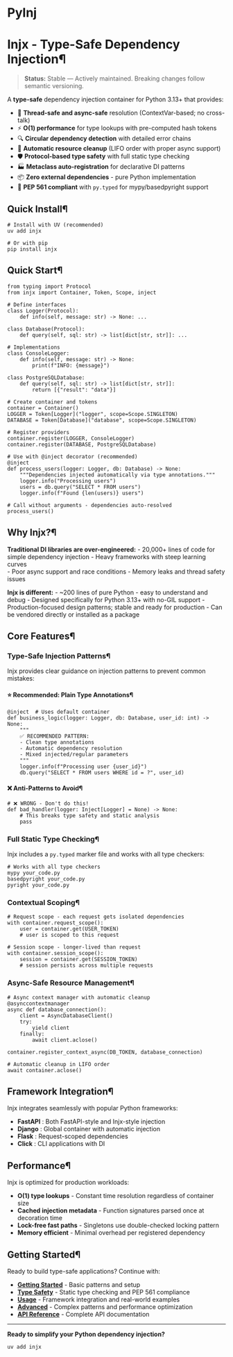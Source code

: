 # PyInj

[ ](https://github.com/QriusGlobal/pyinj/edit/master/docs/index.md "Edit this page")

# Injx - Type-Safe Dependency Injection¶

> **Status:** Stable — Actively maintained. Breaking changes follow semantic versioning.

A **type-safe** dependency injection container for Python 3.13+ that provides:

  * 🚀 **Thread-safe and async-safe** resolution (ContextVar-based; no cross-talk) 
  * ⚡ **O(1) performance** for type lookups with pre-computed hash tokens
  * 🔍 **Circular dependency detection** with detailed error chains
  * 🧹 **Automatic resource cleanup** (LIFO order with proper async support)
  * 🛡️ **Protocol-based type safety** with full static type checking
  * 🏭 **Metaclass auto-registration** for declarative DI patterns
  * 📦 **Zero external dependencies** \- pure Python implementation
  * 🎯 **PEP 561 compliant** with `py.typed` for mypy/basedpyright support

## Quick Install¶
    
    
    # Install with UV (recommended)
    uv add injx
    
    # Or with pip
    pip install injx
    

## Quick Start¶
    
    
    from typing import Protocol
    from injx import Container, Token, Scope, inject
    
    # Define interfaces
    class Logger(Protocol):
        def info(self, message: str) -> None: ...
    
    class Database(Protocol):
        def query(self, sql: str) -> list[dict[str, str]]: ...
    
    # Implementations
    class ConsoleLogger:
        def info(self, message: str) -> None:
            print(f"INFO: {message}")
    
    class PostgreSQLDatabase:
        def query(self, sql: str) -> list[dict[str, str]]:
            return [{"result": "data"}]
    
    # Create container and tokens
    container = Container()
    LOGGER = Token[Logger]("logger", scope=Scope.SINGLETON)
    DATABASE = Token[Database]("database", scope=Scope.SINGLETON)
    
    # Register providers
    container.register(LOGGER, ConsoleLogger)
    container.register(DATABASE, PostgreSQLDatabase)
    
    # Use with @inject decorator (recommended)
    @inject
    def process_users(logger: Logger, db: Database) -> None:
        """Dependencies injected automatically via type annotations."""
        logger.info("Processing users")
        users = db.query("SELECT * FROM users")
        logger.info(f"Found {len(users)} users")
    
    # Call without arguments - dependencies auto-resolved
    process_users()
    

## Why Injx?¶

**Traditional DI libraries are over-engineered:** \- 20,000+ lines of code for simple dependency injection \- Heavy frameworks with steep learning curves  
\- Poor async support and race conditions \- Memory leaks and thread safety issues

**Injx is different:** \- ~200 lines of pure Python - easy to understand and debug \- Designed specifically for Python 3.13+ with no-GIL support \- Production-focused design patterns; stable and ready for production \- Can be vendored directly or installed as a package

## Core Features¶

### Type-Safe Injection Patterns¶

Injx provides clear guidance on injection patterns to prevent common mistakes:

#### ⭐ Recommended: Plain Type Annotations¶
    
    
    @inject  # Uses default container
    def business_logic(logger: Logger, db: Database, user_id: int) -> None:
        """
        ✅ RECOMMENDED PATTERN:
        - Clean type annotations 
        - Automatic dependency resolution
        - Mixed injected/regular parameters
        """
        logger.info(f"Processing user {user_id}")
        db.query("SELECT * FROM users WHERE id = ?", user_id)
    

#### ❌ Anti-Patterns to Avoid¶
    
    
    # ❌ WRONG - Don't do this!
    def bad_handler(logger: Inject[Logger] = None) -> None:
        # This breaks type safety and static analysis
        pass
    

### Full Static Type Checking¶

Injx includes a `py.typed` marker file and works with all type checkers:
    
    
    # Works with all type checkers
    mypy your_code.py
    basedpyright your_code.py
    pyright your_code.py
    

### Contextual Scoping¶
    
    
    # Request scope - each request gets isolated dependencies
    with container.request_scope():
        user = container.get(USER_TOKEN)
        # user is scoped to this request
    
    # Session scope - longer-lived than request
    with container.session_scope():
        session = container.get(SESSION_TOKEN)
        # session persists across multiple requests
    

### Async-Safe Resource Management¶
    
    
    # Async context manager with automatic cleanup
    @asynccontextmanager
    async def database_connection():
        client = AsyncDatabaseClient()
        try:
            yield client
        finally:
            await client.aclose()
    
    container.register_context_async(DB_TOKEN, database_connection)
    
    # Automatic cleanup in LIFO order
    await container.aclose()
    

## Framework Integration¶

Injx integrates seamlessly with popular Python frameworks:

  * **FastAPI** : Both FastAPI-style and Injx-style injection
  * **Django** : Global container with automatic injection
  * **Flask** : Request-scoped dependencies
  * **Click** : CLI applications with DI

## Performance¶

Injx is optimized for production workloads:

  * **O(1) type lookups** \- Constant time resolution regardless of container size
  * **Cached injection metadata** \- Function signatures parsed once at decoration time 
  * **Lock-free fast paths** \- Singletons use double-checked locking pattern
  * **Memory efficient** \- Minimal overhead per registered dependency

## Getting Started¶

Ready to build type-safe applications? Continue with:

  * **[Getting Started](getting-started/)** \- Basic patterns and setup
  * **[Type Safety](type-safety/)** \- Static type checking and PEP 561 compliance
  * **[Usage](usage/)** \- Framework integration and real-world examples
  * **[Advanced](advanced/)** \- Complex patterns and performance optimization
  * **[API Reference](api/)** \- Complete API documentation

* * *

**Ready to simplify your Python dependency injection?**
    
    
    uv add injx